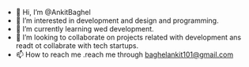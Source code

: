 - 👋 Hi, I’m @AnkitBaghel
- 👀 I’m interested in development and design and programming.
- 🌱 I’m currently learning wed development.
- 💞️ I’m looking to collaborate on projects related with development ans readt ot collabrate with tech startups.
- 📫 How to reach me .reach me through baghelankit101@gmail.com

<!---
AnkitBaghel93/AnkitBaghel93 is a ✨ special ✨ repository because its `README.md` (this file) appears on your GitHub profile.
You can click the Preview link to take a look at your changes.
--->
